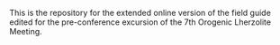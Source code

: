 This is the repository for the extended online version of the field guide edited for the pre-conference excursion of the 7th Orogenic Lherzolite Meeting.
